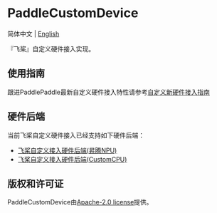# PaddleCustomDevice

简体中文 | [English](./README.md)

『飞桨』自定义硬件接入实现。

## 使用指南

跟进PaddlePaddle最新自定义硬件接入特性请参考[自定义新硬件接入指南](https://www.paddlepaddle.org.cn/documentation/docs/zh/develop/dev_guides/custom_device_docs/index_cn.html)

## 硬件后端

当前飞桨自定义硬件接入已经支持如下硬件后端：

- [飞桨自定义接入硬件后端(昇腾NPU)](backends/npu/README_cn.md)
- [飞桨自定义接入硬件后端(CustomCPU)](backends/custom_cpu/README_cn.md)


## 版权和许可证
PaddleCustomDevice由[Apache-2.0 license](LICENSE)提供。
